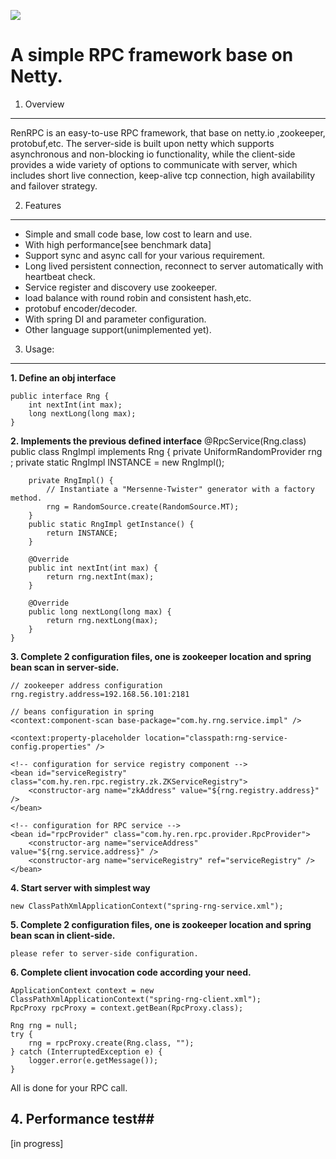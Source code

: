 [![][ButlerImage]][website] 

A simple RPC framework base on Netty.
==========
1. Overview
-----
	
RenRPC is an easy-to-use RPC framework, that base on netty.io ,zookeeper, protobuf,etc.
The server-side is built upon netty which supports asynchronous and non-blocking io functionality, while the client-side provides a wide variety of options to communicate with server, which includes short live connection, keep-alive tcp connection, high availability and failover strategy.



2. Features
-----
- Simple and small code base, low cost to learn and use.
- With high performance[see benchmark data]
- Support sync and async call for your various requirement.
- Long lived persistent connection, reconnect to server automatically with heartbeat check.
- Service register and discovery use zookeeper.
- load balance with round robin and consistent hash,etc.
- protobuf encoder/decoder.
- With spring DI and parameter configuration.
- Other language support(unimplemented yet).


3. Usage:
-----
**1. Define an obj interface**
	
	public interface Rng {
		int nextInt(int max);
		long nextLong(long max);
	}
**2. Implements the previous defined interface**
	@RpcService(Rng.class)
	public class RngImpl implements Rng {
		private UniformRandomProvider rng ;
		private static RngImpl INSTANCE = new RngImpl();
	
		private RngImpl() {
			// Instantiate a "Mersenne-Twister" generator with a factory method.
			rng = RandomSource.create(RandomSource.MT);
		}
		public static RngImpl getInstance() {
			return INSTANCE;
		}
	
		@Override
		public int nextInt(int max) {
			return rng.nextInt(max);
		}
	
		@Override
		public long nextLong(long max) {
			return rng.nextLong(max);
		}
	}



**3. **Complete 2 configuration files, one is zookeeper location and spring bean scan in server-side.****
	
	// zookeeper address configuration	
	rng.registry.address=192.168.56.101:2181

	// beans configuration in spring
	<context:component-scan base-package="com.hy.rng.service.impl" />

	<context:property-placeholder location="classpath:rng-service-config.properties" />

	<!-- configuration for service registry component -->
	<bean id="serviceRegistry" class="com.hy.ren.rpc.registry.zk.ZKServiceRegistry">
		<constructor-arg name="zkAddress" value="${rng.registry.address}" />
	</bean>

	<!-- configuration for RPC service -->
	<bean id="rpcProvider" class="com.hy.ren.rpc.provider.RpcProvider">
		<constructor-arg name="serviceAddress" value="${rng.service.address}" />
		<constructor-arg name="serviceRegistry" ref="serviceRegistry" />
	</bean>
	

**4. Start server with simplest way**

	new ClassPathXmlApplicationContext("spring-rng-service.xml");

**5. Complete 2 configuration files, one is zookeeper location and spring bean scan in client-side.**

	please refer to server-side configuration.

**6. Complete client invocation code according your need.**

	ApplicationContext context = new ClassPathXmlApplicationContext("spring-rng-client.xml");
	RpcProxy rpcProxy = context.getBean(RpcProxy.class);

	Rng rng = null;
	try {
		rng = rpcProxy.create(Rng.class, "");
	} catch (InterruptedException e) {
		logger.error(e.getMessage());
	}

All is done for your RPC call. 


## 4. Performance test##
 [in progress]



[ButlerImage]: https://github.com/weixuan2008/RenRPC/blob/master/renrpc-master/RenRPC.png
[website]: https://github.com/weixuan2008/RenRPC
